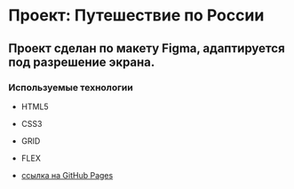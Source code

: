 # Проект: Путешествие по России

## Проект сделан по макету Figma, адаптируется под разрешение экрана.

### Используемые технологии
* HTML5
* CSS3
* GRID
* FLEX

* [ссылка на GitHub Pages](https://evgkirik.github.io/russian-travel/)